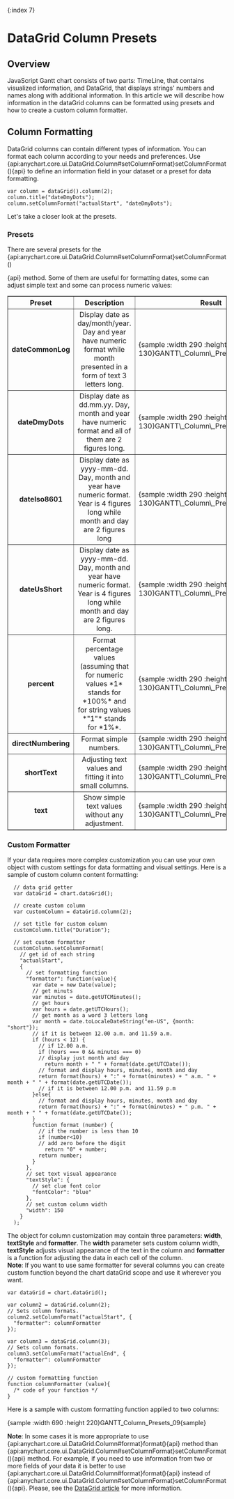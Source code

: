 {:index 7}
# DataGrid Column Presets

## Overview

JavaScript Gantt chart consists of two parts: TimeLine, that contains visualized information, and DataGrid, that displays strings' numbers and names along with additional information. In this article we will describe how information in the dataGrid columns can be formatted using presets and how to create a custom column formatter.

## Column Formatting

DataGrid columns can contain different types of information. You can format each column according to your needs and preferences. Use {api:anychart.core.ui.DataGrid.Column#setColumnFormat}setColumnFormat(){api} to define an information field in your dataset or a preset for data formatting.

```
var column = dataGrid().column(2);
column.title("dateDmyDots");
column.setColumnFormat("actualStart", "dateDmyDots");
```

Let's take a closer look at the presets.

### Presets

There are several presets for the {api:anychart.core.ui.DataGrid.Column#setColumnFormat}setColumnFormat()

{api} method. Some of them are useful for formatting dates, some can adjust simple text and some can process numeric values:

<table border="1" class="dtTABLE">
<tbody>
<tr>
<th width="100" style="vertical-align: middle; text-align: center;"><b>Preset</b></th>
<th width="260" style="vertical-align: middle; text-align: center;"><b>Description</b></th>
<th style="vertical-align: middle; text-align: center;"><b>Result</b></th>
</tr>
<tr>
<td style="vertical-align: middle; text-align: center;"><b>dateCommonLog</b></td>
<td style="vertical-align: middle; text-align: center;">Display date as day/month/year. Day and year have numeric format while month presented in a form of text 3 letters long.</td>
<td style="padding-top: 0;">{sample :width 290 :height 130}GANTT\_Column\_Presets\_01{sample}</td>
</tr>
<tr>
<td style="vertical-align: middle; text-align: center;"><b>dateDmyDots</b></td>
<td style="vertical-align: middle; text-align: center;">Display date as dd.mm.yy. Day, month and year have numeric format and all of them are 2 figures long.</td>
<td style="padding-top: 0;">{sample :width 290 :height 130}GANTT\_Column\_Presets\_02{sample}</td>
</tr>
<tr>
<td style="vertical-align: middle; text-align: center;"><b>dateIso8601</b></td>
<td style="vertical-align: middle; text-align: center;">Display date as yyyy-mm-dd. Day, month and year have numeric format. Year is 4 figures long while month and day are 2 figures long</td>
<td style="padding-top: 0;">{sample :width 290 :height 130}GANTT\_Column\_Presets\_03{sample}</td>
</tr>
<tr>
<td style="vertical-align: middle; text-align: center;"><b>dateUsShort</b></td>
<td style="vertical-align: middle; text-align: center;">Display date as yyyy-mm-dd. Day, month and year have numeric format. Year is 4 figures long while month and day are 2 figures long.</td>
<td style="padding-top: 0;">{sample :width 290 :height 130}GANTT\_Column\_Presets\_04{sample}</td>
</tr>
<tr>
<td style="vertical-align: middle; text-align: center;"><b>percent</b></td>
<td style="vertical-align: middle; text-align: center;">Format percentage values (assuming that for numeric values *1* stands for *100%* and for string values *"1"* stands for *1%*.</td>
<td style="padding-top: 0;">{sample :width 290 :height 130}GANTT\_Column\_Presets\_05{sample}</td>
</tr>
<tr>
<td style="vertical-align: middle; text-align: center;"><b>directNumbering</b></td>
<td style="vertical-align: middle; text-align: center;">Format simple numbers.</td>
<td style="padding-top: 0;">{sample :width 290 :height 130}GANTT\_Column\_Presets\_06{sample}</td>
</tr>
<tr>
<td style="vertical-align: middle; text-align: center;"><b>shortText</b></td>
<td style="vertical-align: middle; text-align: center;">Adjusting text values and fitting it into small columns.</td>
<td style="padding-top: 0;">{sample :width 290 :height 130}GANTT\_Column\_Presets\_07{sample}</td>
</tr>
<tr>
<td style="vertical-align: middle; text-align: center;"><b>text</b></td>
<td style="vertical-align: middle; text-align: center;">Show simple text values without any adjustment.</td>
<td style="padding-top: 0;">{sample :width 290 :height 130}GANTT\_Column\_Presets\_08{sample}</td>
</tr>
</tbody>
</table>

### Custom Formatter

If your data requires more complex customization you can use your own object with custom settings for data formatting and visual settings. Here is a sample of custom column content formatting: 

```
  // data grid getter
  var dataGrid = chart.dataGrid();

  // create custom column
  var customColumn = dataGrid.column(2);

  // set title for custom column
  customColumn.title("Duration");

  // set custom formatter
  customColumn.setColumnFormat(
    // get id of each string
    "actualStart", 
    {
      // set formatting function
      "formatter": function(value){
        var date = new Date(value);
        // get minuts
        var minutes = date.getUTCMinutes();
        // get hours
        var hours = date.getUTCHours();
        // get month as a word 3 letters long
        var month = date.toLocaleDateString("en-US", {month: "short"});
        // if it is between 12.00 a.m. and 11.59 a.m.
        if (hours < 12) {
          // if 12.00 a.m.
          if (hours === 0 && minutes === 0)
          // display just month and day
            return month + " " + format(date.getUTCDate());
          // format and display hours, minutes, month and day
          return format(hours) + ":" + format(minutes) + " a.m. " + month + " " + format(date.getUTCDate());
          // if it is between 12.00 p.m. and 11.59 p.m
        }else{
          // format and display hours, minutes, month and day
          return format(hours) + ":" + format(minutes) + " p.m. " + month + " " + format(date.getUTCDate());
        }
        function format (number) {
          // if the number is less than 10
          if (number<10)
          // add zero before the digit
            return "0" + number;
          return number;
        }
      },
      // set text visual appearance
      "textStyle": {
        // set clue font color
        "fontColor": "blue"
      },
      // set custom column width
      "width": 150
    }
  );
```

The object for column customization may contain three parameters: **width**, **textStyle** and **formatter**. The **width** parameter sets custom column width, **textStyle** adjusts visual appearance of the text in the column and **formatter** is a function for adjusting the data in each cell of the column.  
**Note**: If you want to use same formatter for several columns you can create custom function beyond the chart dataGrid scope and use it wherever you want.

```
var dataGrid = chart.dataGrid();

var column2 = dataGrid.column(2);
// Sets column formats.
column2.setColumnFormat("actualStart", {
  "formatter": columnFormatter
});

var column3 = dataGrid.column(3);
// Sets column formats.
column3.setColumnFormat("actualEnd", {
  "formatter": columnFormatter
});

// custom formatting function
function columnFormatter (value){
  /* code of your function */
}
```

Here is a sample with custom formatting function applied to two columns:

{sample :width 690 :height 220}GANTT\_Column\_Presets\_09{sample}

**Note**: In some cases it is more appropriate to use {api:anychart.core.ui.DataGrid.Column#format}format(){api} method than {api:anychart.core.ui.DataGrid.Column#setColumnFormat}setColumnFormat(){api} method. For example, if you need to use information from two or more fields of your data it is better to use {api:anychart.core.ui.DataGrid.Column#format}format(){api} instead of {api:anychart.core.ui.DataGrid.Column#setColumnFormat}setColumnFormat(){api}. Please, see the [DataGrid article](DataGrid) for more information.
